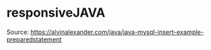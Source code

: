 # responsiveJAVA
Source: https://alvinalexander.com/java/java-mysql-insert-example-preparedstatement
